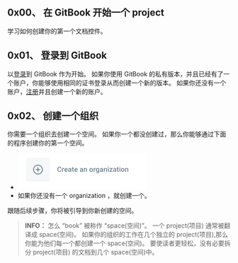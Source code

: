 ## 0x00、 在 GitBook 开始一个 project
学习如何创建你的第一个文档控件。

## 0x01、 登录到 GitBook
以[登录](https://www.gitbook.com/login)到 GitBook 作为开始。
如果你使用 GitBook 的私有版本，并且已经有了一个账户，你能够使用相同的证书登录从而创建一个新的版本。
如果你还没有一个账户，[注册](https://www.gitbook.com/join)并且创建一个新的账户。

## 0x02、 创建一个组织
你需要一个组织去创建一个空间。
如果你一个都没创建过，那么你能够通过下面的程序创建你的第一个空间。
- ![2018-09-11_create_an_arganization.png](/GitBook/Image/2018-09-11_create_an_arganization.png)
- 如果你还没有一个 organization ，就创建一个。

跟随后续步骤，你将被引导到你新创建的空间。

>   **INFO：** 怎么 “book” 被称作 “space(空间)”。
    一个 project(项目) 通常被翻译成 space(空间)。
    如果你的组织的工作在几个独立的 project(项目),那么你能为他们每一个都创建一个 space(空间)。
    要使读者更轻松，没有必要拆分 project(项目) 的文档到几个 space(空间)中。